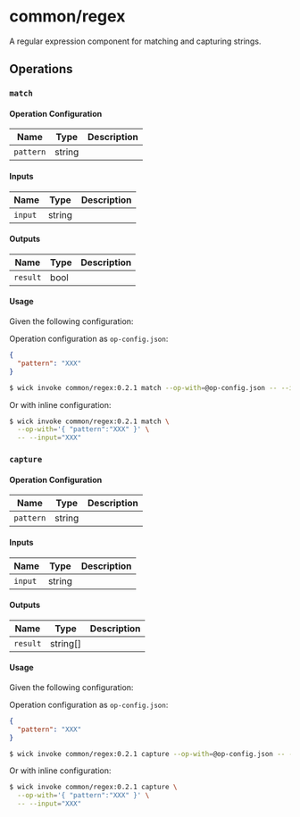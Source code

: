 # common/regex

A regular expression component for matching and capturing strings.


## Operations

### `match`

#### Operation Configuration

| Name | Type | Description |
| ---- | ---- | ----------- |
| `pattern` | string |  |


#### Inputs

| Name | Type | Description |
| ---- | ---- | ----------- |
| `input` | string |  |


#### Outputs

| Name | Type | Description |
| ---- | ---- | ----------- |
| `result` | bool |  |

#### Usage

Given the following configuration:

Operation configuration as `op-config.json`:

```json
{ 
  "pattern": "XXX"
}
```

```bash
$ wick invoke common/regex:0.2.1 match --op-with=@op-config.json -- --input="XXX"
```

Or with inline configuration:

```bash
$ wick invoke common/regex:0.2.1 match \
  --op-with='{ "pattern":"XXX" }' \
  -- --input="XXX"
```

### `capture`

#### Operation Configuration

| Name | Type | Description |
| ---- | ---- | ----------- |
| `pattern` | string |  |


#### Inputs

| Name | Type | Description |
| ---- | ---- | ----------- |
| `input` | string |  |


#### Outputs

| Name | Type | Description |
| ---- | ---- | ----------- |
| `result` | string[] |  |

#### Usage

Given the following configuration:

Operation configuration as `op-config.json`:

```json
{ 
  "pattern": "XXX"
}
```

```bash
$ wick invoke common/regex:0.2.1 capture --op-with=@op-config.json -- --input="XXX"
```

Or with inline configuration:

```bash
$ wick invoke common/regex:0.2.1 capture \
  --op-with='{ "pattern":"XXX" }' \
  -- --input="XXX"
```

